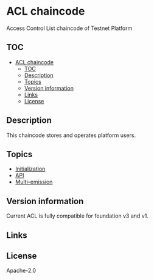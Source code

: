# ACL chaincode

Access Control List chaincode of Testnet Platform

## TOC

- [ACL chaincode](#acl-chaincode)
  - [TOC](#toc)
  - [Description](#description)
  - [Topics](#topics)
  - [Version information](#version-information)
  - [Links](#links)
  - [License](#license)

## Description

This chaincode stores and operates platform users. 
## Topics

* [Initialization](doc/chaincode-init.md)
* [API](doc/api.md)
* [Multi-emission](doc/multi-emission.md)

## Version information

Current ACL is fully compatible for foundation v3 and v1. 

## Links


## License

Apache-2.0
